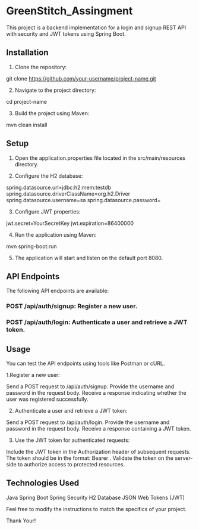 # GreenStitch_Assingment

This project is a backend implementation for a login and signup REST API with security and JWT tokens using Spring Boot.

## Installation

1. Clone the repository:

git clone https://github.com/your-username/project-name.git

2. Navigate to the project directory:

cd project-name

3. Build the project using Maven:
  
  mvn clean install
  
## Setup
1. Open the application.properties file located in the src/main/resources directory.

2. Configure the H2 database:

spring.datasource.url=jdbc:h2:mem:testdb
spring.datasource.driverClassName=org.h2.Driver
spring.datasource.username=sa
spring.datasource.password=

3. Configure JWT properties:

jwt.secret=YourSecretKey
jwt.expiration=86400000

4. Run the application using Maven:

mvn spring-boot:run

5. The application will start and listen on the default port 8080.


## API Endpoints

The following API endpoints are available:

### POST /api/auth/signup: Register a new user.
### POST /api/auth/login: Authenticate a user and retrieve a JWT token.

## Usage
You can test the API endpoints using tools like Postman or cURL.

1.Register a new user:

Send a POST request to /api/auth/signup.
Provide the username and password in the request body.
Receive a response indicating whether the user was registered successfully.

2. Authenticate a user and retrieve a JWT token:

Send a POST request to /api/auth/login.
Provide the username and password in the request body.
Receive a response containing a JWT token.

3. Use the JWT token for authenticated requests:

Include the JWT token in the Authorization header of subsequent requests.
The token should be in the format: Bearer <token>.
Validate the token on the server-side to authorize access to protected resources.

 ## Technologies Used
  
Java
Spring Boot
Spring Security
H2 Database
JSON Web Tokens (JWT)
  
  Feel free to modify the instructions to match the specifics of your project.
  
  Thank Your!
